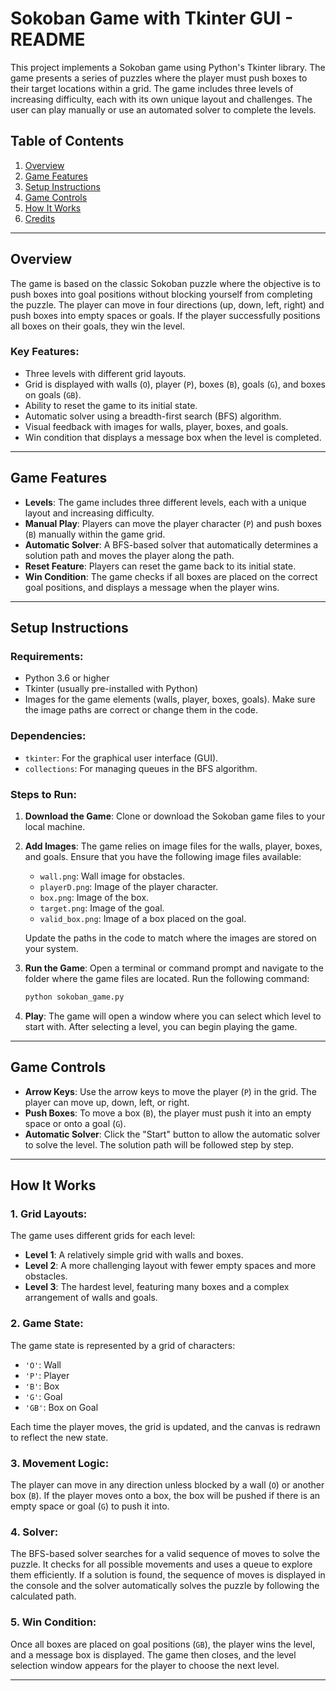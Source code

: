 # Sokoban Game with Tkinter GUI - README

This project implements a Sokoban game using Python's Tkinter library. The game presents a series of puzzles where the player must push boxes to their target locations within a grid. The game includes three levels of increasing difficulty, each with its own unique layout and challenges. The user can play manually or use an automated solver to complete the levels.

## Table of Contents
1. [Overview](#overview)
2. [Game Features](#game-features)
3. [Setup Instructions](#setup-instructions)
4. [Game Controls](#game-controls)
5. [How It Works](#how-it-works)
6. [Credits](#credits)

---

## Overview

The game is based on the classic Sokoban puzzle where the objective is to push boxes into goal positions without blocking yourself from completing the puzzle. The player can move in four directions (up, down, left, right) and push boxes into empty spaces or goals. If the player successfully positions all boxes on their goals, they win the level.

### Key Features:
- Three levels with different grid layouts.
- Grid is displayed with walls (`O`), player (`P`), boxes (`B`), goals (`G`), and boxes on goals (`GB`).
- Ability to reset the game to its initial state.
- Automatic solver using a breadth-first search (BFS) algorithm.
- Visual feedback with images for walls, player, boxes, and goals.
- Win condition that displays a message box when the level is completed.

---

## Game Features

- **Levels**: The game includes three different levels, each with a unique layout and increasing difficulty.
- **Manual Play**: Players can move the player character (`P`) and push boxes (`B`) manually within the game grid.
- **Automatic Solver**: A BFS-based solver that automatically determines a solution path and moves the player along the path.
- **Reset Feature**: Players can reset the game back to its initial state.
- **Win Condition**: The game checks if all boxes are placed on the correct goal positions, and displays a message when the player wins.

---

## Setup Instructions

### Requirements:
- Python 3.6 or higher
- Tkinter (usually pre-installed with Python)
- Images for the game elements (walls, player, boxes, goals). Make sure the image paths are correct or change them in the code.

### Dependencies:
- `tkinter`: For the graphical user interface (GUI).
- `collections`: For managing queues in the BFS algorithm.

### Steps to Run:

1. **Download the Game**: Clone or download the Sokoban game files to your local machine.
2. **Add Images**: The game relies on image files for the walls, player, boxes, and goals. Ensure that you have the following image files available:
    - `wall.png`: Wall image for obstacles.
    - `playerD.png`: Image of the player character.
    - `box.png`: Image of the box.
    - `target.png`: Image of the goal.
    - `valid_box.png`: Image of a box placed on the goal.

    Update the paths in the code to match where the images are stored on your system.

3. **Run the Game**: Open a terminal or command prompt and navigate to the folder where the game files are located. Run the following command:
   ```bash
   python sokoban_game.py
   ```

4. **Play**: The game will open a window where you can select which level to start with. After selecting a level, you can begin playing the game.

---

## Game Controls

- **Arrow Keys**: Use the arrow keys to move the player (`P`) in the grid. The player can move up, down, left, or right.
- **Push Boxes**: To move a box (`B`), the player must push it into an empty space or onto a goal (`G`).
- **Automatic Solver**: Click the "Start" button to allow the automatic solver to solve the level. The solution path will be followed step by step.

---

## How It Works

### 1. **Grid Layouts**:
   The game uses different grids for each level:
   - **Level 1**: A relatively simple grid with walls and boxes.
   - **Level 2**: A more challenging layout with fewer empty spaces and more obstacles.
   - **Level 3**: The hardest level, featuring many boxes and a complex arrangement of walls and goals.

### 2. **Game State**:
   The game state is represented by a grid of characters:
   - `'O'`: Wall
   - `'P'`: Player
   - `'B'`: Box
   - `'G'`: Goal
   - `'GB'`: Box on Goal

   Each time the player moves, the grid is updated, and the canvas is redrawn to reflect the new state.

### 3. **Movement Logic**:
   The player can move in any direction unless blocked by a wall (`O`) or another box (`B`). If the player moves onto a box, the box will be pushed if there is an empty space or goal (`G`) to push it into.

### 4. **Solver**:
   The BFS-based solver searches for a valid sequence of moves to solve the puzzle. It checks for all possible movements and uses a queue to explore them efficiently. If a solution is found, the sequence of moves is displayed in the console and the solver automatically solves the puzzle by following the calculated path.

### 5. **Win Condition**:
   Once all boxes are placed on goal positions (`GB`), the player wins the level, and a message box is displayed. The game then closes, and the level selection window appears for the player to choose the next level.

---

